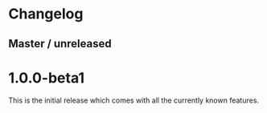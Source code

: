 # Changelog

## Master / unreleased

# 1.0.0-beta1

This is the initial release which comes with all the currently known features.
